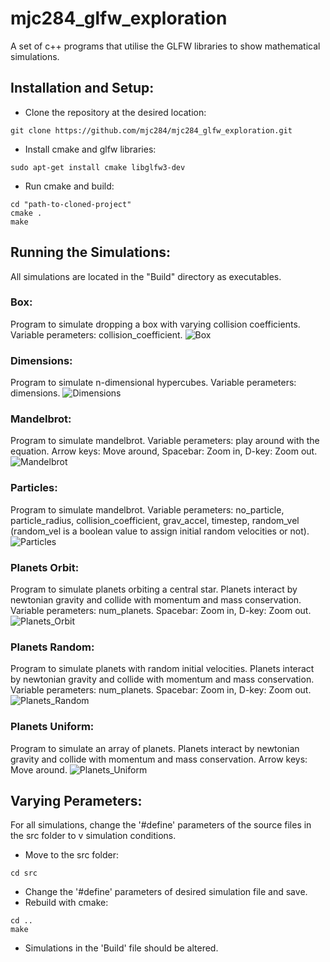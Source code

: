 # mjc284_glfw_exploration
A set of c++ programs that utilise the GLFW libraries to show mathematical simulations.

## Installation and Setup:
- Clone the repository at the desired location:
```
git clone https://github.com/mjc284/mjc284_glfw_exploration.git
```
    
- Install cmake and glfw libraries:
```
sudo apt-get install cmake libglfw3-dev
```

- Run cmake and build:
```
cd "path-to-cloned-project"
cmake .
make
```
## Running the Simulations:
All simulations are located in the "Build" directory as executables. 

### Box:
Program to simulate dropping a box with varying collision coefficients.
Variable perameters: collision_coefficient.
![Box](/Screenshots/box.png "Box")

### Dimensions:
Program to simulate n-dimensional hypercubes.
Variable perameters: dimensions.
![Dimensions](/Screenshots/dimensions.png "Dimensions")

### Mandelbrot:
Program to simulate mandelbrot.
Variable perameters: play around with the equation.
Arrow keys: Move around, Spacebar: Zoom in, D-key: Zoom out.
![Mandelbrot](/Screenshots/mandelbrot.png "Mandelbrot")

### Particles:
Program to simulate mandelbrot.
Variable perameters: no_particle, particle_radius, collision_coefficient, grav_accel, timestep, random_vel (random_vel is a boolean value to assign initial random velocities or not).
![Particles](/Screenshots/particles.png "Particles")

### Planets Orbit:
Program to simulate planets orbiting a central star. Planets interact by newtonian gravity and collide with momentum and mass conservation.
Variable perameters: num_planets.
Spacebar: Zoom in, D-key: Zoom out.
![Planets_Orbit](/Screenshots/planets_orbit.png "Planets_Orbit")

### Planets Random:
Program to simulate planets with random initial velocities. Planets interact by newtonian gravity and collide with momentum and mass conservation.
Variable perameters: num_planets.
Spacebar: Zoom in, D-key: Zoom out.
![Planets_Random](/Screenshots/planets_random.png "Planets_Random")

### Planets Uniform:
Program to simulate an array of planets. Planets interact by newtonian gravity and collide with momentum and mass conservation.
Arrow keys: Move around.
![Planets_Uniform](/Screenshots/planets_uniform.png "Planets_Uniform")

## Varying Perameters:
For all simulations, change the '#define' parameters of the source files in the src folder to v simulation conditions.
- Move to the src folder:
```
cd src
```
- Change the '#define' parameters of desired simulation file and save.
- Rebuild with cmake:
```
cd ..
make
```
- Simulations in the 'Build' file should be altered.
